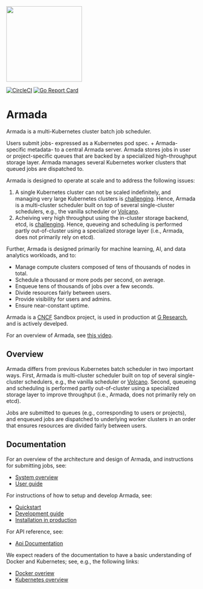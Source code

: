 <img src="./logo.svg" width="200"/>

[![CircleCI](https://circleci.com/gh/helm/helm.svg?style=shield)](https://circleci.com/gh/G-Research/armada)
[![Go Report Card](https://goreportcard.com/badge/github.com/G-Research/armada)](https://goreportcard.com/report/github.com/G-Research/armada)

# Armada

Armada is a multi-Kubernetes cluster batch job scheduler.

Users submit jobs- expressed as a Kubernetes pod spec. + Armada-specific metadata- to a central Armada server. Armada stores jobs in user or project-specific queues that are backed by a specialized high-throughput storage layer. Armada manages several Kubernetes worker clusters that queued jobs are dispatched to.

Armada is designed to operate at scale and to address the following issues:

1. A single Kubernetes cluster can not be scaled indefinitely, and managing very large Kubernetes clusters is [challenging](https://openai.com/blog/scaling-kubernetes-to-7500-nodes/). Hence, Armada is a multi-cluster scheduler built on top of several single-cluster schedulers, e.g., the vanilla scheduler or [Volcano](https://github.com/volcano-sh/volcano).
2. Acheiving very high throughput using the in-cluster storage backend, etcd, is [challenging](https://etcd.io/docs/v3.5/op-guide/performance/). Hence, queueing and scheduling is performed partly out-of-cluster using a specialized storage layer (i.e., Armada, does not primarily rely on etcd).

Further, Armada is designed primarily for machine learning, AI, and data analytics workloads, and to:

- Manage compute clusters composed of tens of thousands of nodes in total.
- Schedule a thousand or more pods per second, on average.
- Enqueue tens of thousands of jobs over a few seconds.
- Divide resources fairly between users.
- Provide visibility for users and admins.
- Ensure near-constant uptime.

Armada is a [CNCF](https://www.cncf.io/) Sandbox project, is used in production at [G Research](https://www.gresearch.co.uk/), and is actively develped.

For an overview of Armada, see [this video](https://www.youtube.com/watch?v=FT8pXYciD9A).

## Overview

Armada differs from previous Kubernetes batch scheduler in two important ways. First, Armada is multi-cluster scheduler built on top of several single-cluster schedulers, e.g., the vanilla scheduler or [Volcano](https://github.com/volcano-sh/volcano). Second, queueing and scheduling is performed partly out-of-cluster using a specialized storage layer to improve throughput (i.e., Armada, does not primarily rely on etcd).

Jobs are submitted to queues (e.g., corresponding to users or projects), and enqueued jobs are dispatched to underlying worker clusters in an order that ensures resources are divided fairly between users.

## Documentation

For an overview of the architecture and design of Armada, and instructions for submitting jobs, see:

- [System overview](./docs/design.md)
- [User guide](./docs/user.md)

For instructions of how to setup and develop Armada, see:
- [Quickstart](./docs/quickstart/index.md)
- [Development guide](./docs/developer.md)
- [Installation in production](./docs/production-install.md)

For API reference, see:
- [Api Documentation](./docs/api.md)

We expect readers of the documentation to have a basic understanding of Docker and Kubernetes; see, e.g., the following links:

- [Docker overiew](https://docs.docker.com/get-started/overview/)
- [Kubernetes overview](https://kubernetes.io/docs/concepts/overview/)

